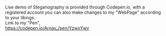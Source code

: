 Live demo of Steganography is provided through Codepen.io, with a registered account you can also make changes to my "WebPage" according to your likings.\
Link to my "Pen",\
https://codepen.io/Arnav_/pen/YzwxYwv
